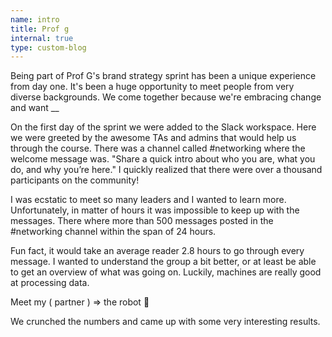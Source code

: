 ```yaml
---
name: intro
title: Prof g
internal: true
type: custom-blog
---
```


Being part of Prof G's brand strategy sprint has been a unique experience from day one. It's been a huge opportunity to meet people from very diverse backgrounds. We come together because we're embracing change and want \_\_

On the first day of the sprint we were added to the Slack workspace. Here we were greeted by the awesome TAs and admins that would help us through the course. There was a channel called #networking where the welcome message was. "Share a quick intro about who you are, what you do, and why you’re here." I quickly realized that there were over a thousand participants on the community!

I was ecstatic to meet so many leaders and I wanted to learn more. Unfortunately, in matter of hours it was impossible to keep up with the messages. There where more than 500 messages posted in the #networking channel within the span of 24 hours.

Fun fact, it would take an average reader 2.8 hours to go through every message. I wanted to understand the group a bit better, or at least be able to get an overview of what was going on. Luckily, machines are really good at processing data.

Meet my ( partner ) => the robot 🤖

We crunched the numbers and came up with some very interesting results.
